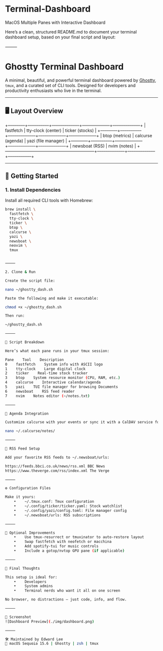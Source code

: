 # Terminal-Dashboard
MacOS Multiple Panes with Interactive Dashboard

Here’s a clean, structured README.md to document your terminal dashboard setup, based on your final script and layout:

⸻

# Ghostty Terminal Dashboard

A minimal, beautiful, and powerful terminal dashboard powered by [Ghostty](https://github.com/wez/ghostty), `tmux`, and a curated set of CLI tools. Designed for developers and productivity enthusiasts who live in the terminal.

---

## 🖥️ Layout Overview

+––––––––+––––––––––+–––––––––––––+–––––––––––––+–––––––––––––+
| fastfetch      | tty-clock (center) | ticker (stocks)       |
+––––––––+––––––––––+–––––––––––––+–––––––––––––+–––––––––––––+
| btop (metrics) | calcurse (agenda)  | yazi (file manager)   |
+––––––––+––––––––––+–––––––––––––+–––––––––––––+–––––––––––––+
| newsboat (RSS) | nvim (notes)                               |
+—————————————————————+–––––––––––––+–––––––––––––+–––––––––––+

---

## 🚀 Getting Started

### 1. **Install Dependencies**

Install all required CLI tools with Homebrew:

```bash
brew install \
  fastfetch \
  tty-clock \
  ticker \
  btop \
  calcurse \
  yazi \
  newsboat \
  neovim \
  tmux


⸻

2. Clone & Run

Create the script file:

nano ~/ghostty_dash.sh

Paste the following and make it executable:

chmod +x ~/ghostty_dash.sh

Then run:

~/ghostty_dash.sh

⸻

🧩 Script Breakdown

Here’s what each pane runs in your tmux session:

Pane    Tool    Description
0    fastfetch    System info with ASCII logo
1    tty-clock    Large digital clock
2    ticker    Real-time stock tracker
3    btop    System resource monitor (CPU, RAM, etc.)
4    calcurse    Interactive calendar/agenda
5    yazi    TUI file manager for browsing Documents
6    newsboat    RSS feed reader
7    nvim    Notes editor (~/notes.txt)

⸻

📅 Agenda Integration

Customize calcurse with your events or sync it with a CalDAV service for productivity integration:

nano ~/.calcurse/notes/

⸻

📰 RSS Feed Setup

Add your favorite RSS feeds to ~/.newsboat/urls:

https://feeds.bbci.co.uk/news/rss.xml BBC News
https://www.theverge.com/rss/index.xml The Verge

⸻

⚙️ Configuration Files

Make it yours:
    •    ~/.tmux.conf: Tmux configuration
    •    ~/.config/ticker/ticker.yaml: Stock watchlist
    •    ~/.config/yazi/config.toml: File manager config
    •    ~/.newsboat/urls: RSS subscriptions

⸻

🧼 Optional Improvements
    •    Use tmux-resurrect or tmuxinator to auto-restore layout
    •    Swap fastfetch with neofetch or macchina
    •    Add spotify-tui for music controls
    •    Include a gotop/nvtop GPU pane (if applicable)

⸻

🎯 Final Thoughts

This setup is ideal for:
    •    Developers
    •    System admins
    •    Terminal nerds who want it all on one screen

No browser, no distractions — just code, info, and flow.

⸻

📸 Screenshot
![Dashboard Preview](./img/dashboard.png)

⸻

🛠 Maintained by Edward Lee
🐚 macOS Sequoia 15.6 | Ghostty | zsh | tmux

